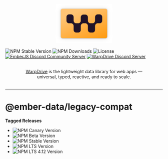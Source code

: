 <p align="center">
  <img
    class="project-logo"
    src="./logos/logo-yellow-slab.svg"
    alt="WarpDrive"
    width="180px"
    title="WarpDrive"
    />
</p>

![NPM Stable Version](https://img.shields.io/npm/v/ember-data/latest?label=version&style=flat&color=fdb155)
![NPM Downloads](https://img.shields.io/npm/dm/ember-data.svg?style=flat&color=fdb155)
![License](https://img.shields.io/github/license/warp-drive-data/warp-drive.svg?style=flat&color=fdb155)
[![EmberJS Discord Community Server](https://img.shields.io/badge/EmberJS-grey?logo=discord&logoColor=fdb155)](https://discord.gg/zT3asNS
)
[![WarpDrive Discord Server](https://img.shields.io/badge/WarpDrive-grey?logo=discord&logoColor=fdb155)](https://discord.gg/PHBbnWJx5S
)

<p align="center">
  <br>
  <a href="https://warp-drive.io">WarpDrive</a> is the lightweight data library for web apps &mdash;
  <br>
  universal, typed, reactive, and ready to scale.
  <br/><br/>
</p>

---

# @ember-data/legacy-compat

**Tagged Releases**

- ![NPM Canary Version](https://img.shields.io/npm/v/%40ember-data/legacy-compat/canary?label=%40canary&color=FFBF00)
- ![NPM Beta Version](https://img.shields.io/npm/v/%40ember-data/legacy-compat/beta?label=%40beta&color=ff00ff)
- ![NPM Stable Version](https://img.shields.io/npm/v/%40ember-data/legacy-compat/latest?label=%40latest&color=90EE90)
- ![NPM LTS Version](https://img.shields.io/npm/v/%40ember-data/legacy-compat/lts?label=%40lts&color=0096FF)
- ![NPM LTS 4.12 Version](https://img.shields.io/npm/v/%40ember-data/legacy-compat/lts-4-12?label=%40lts-4-12&color=bbbbbb)
